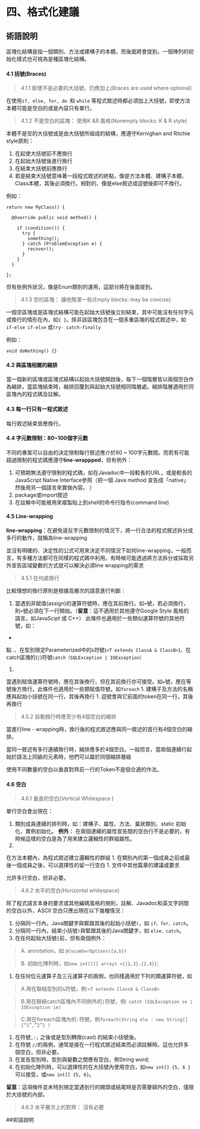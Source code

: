 # 四、格式化建議





## 術語說明

區塊化結構是指一個類別、方法或建構子的本體。而後面將會提到，一個陣列的初始化樣式也可視為是種區塊化結構。

#### **4.1 括號(Braces)**

>4.1.1 即使不是必要的大括號，仍應加上(Braces are used where optional)

在使用```if, else, for, do ```和 ```while``` 等程式敘述時都必須加上大括號，即使方法本體可能是空白的或是內容只有單行。

>4.1.2 不是空白的區塊： 使用K &R 風格(Nonempty blocks: K & R style)

本體不是空的大括號或是由大括號所組成的結構，應遵守Kernighan and Ritchie style原則：

1. 在起使大括號前不應換行
1. 在起始大括號後進行換行
1. 在結束大括號前應換行
1. 若是結束大括號意味著一段程式敘述的終點，像是方法本體、建構子本體、Class本體，其後必須換行。相對的、像是else敘述或逗號後即可不換行。

例如：

    return new MyClass() {

      @Override public void method() {
  
        if (condition()) {
          try {
            something();
          } catch (ProblemException e) {
            recover();
          }
        }
      }

    };

但有些例外狀況，像是Enum類別的運用，這部分將在後面提到。

>4.1.3 空的區塊： 讓他簡潔一些(Empty blocks: may be concise)

一個空區塊或是區塊式結構可能在起始大括號後立刻結束，其中可能沒有任何字元或換行的情形在內，如```{ }```。除非該區塊包含在一個多重區塊的程式敘述中，如```if-else if-else``` 或```try- catch-finally```

例如：

```void doNothing() {}```

#### **4.2 與區塊相關的縮排**

當一個新的區塊或區塊式結構以起始大括號開啟後，每下一個階層皆以兩個空白作為縮排，當區塊結束時，縮排回覆到與起始大括號相同階層處。縮排階層適用於同區塊內的程式碼及註解。

#### **4.3 每一行只有一程式敘述**

每行敘述結束皆應換行。

#### **4.4 字元數限制：80~100個字元數**

不同的專案可以自由的決定限制每行敘述應介於80 ~ 100字元數間。而若有可能超過限制的程式碼應遵守**line-wrappped**，但有例外：

1. 可預期無法遵守限制的程式碼，如在Javadoc中一段較長的URL，或是較長的JavaScript Native Interface參照（把一個 Java method 宣告成「native」然後用另一個語言來實做內容。
）
1. package或import敘述
1. 在註解中可能被用來複製貼上到shell的命令行指令(command line)

#### **4.5 Line-wrapping**


**line-wrapping**：在避免違反字元數限制的情況下，將一行合法的程式敘述拆分成多行的動作，就稱為line-wrapping

並沒有明確的、決定性的公式可用來決定不同情況下如何line-wrapping，一般而言，有多種方法都可在同樣的程式碼中利用。有時候可能透過將方法拆分或採取另外宣告區域變數的方式就可以解決必須line wrapping的需求

>4.5.1 在何處換行

比較理想的換行原則是根據高層次的語意進行判斷：

1. 當遇到非賦值(assign)的運算符號時，應在其前換行。如```+```號，若必須換行，則```+```號必須在下一行開始。（**留意**：這不適用於其他遵守Google Style 風格的語言，如JavaScipt 或 C++）
此條件也適用於一些類似運算符號的其他符號，如： 

 * 
點```.```、在型別限定Parameterized中的```&```符號(```<T extends ClassA & ClassB>```)、在catch區塊的(```|```)符號```catch（SQLException | IOException）```

1. 
當遇到賦值運算符號時，應在其後換行，但在其前換行亦可接受。如```=```號，應在等號後方換行。此條件也適用於一些類賦值符號，如```foreach```
1. 
建構子及方法的名稱應與起始小括號在同一行，其後再換行
1. 
逗號會與它前面的token在同一行，其後再換行

>4.5.2 自動換行時應至少有4個空白的縮排

當進行line - wrapping時，換行後的程式敘述應與同一敘述的首行有4個空白的縮排。

當同一敘述有多行連續換行時，縮排應多於4個空白。一般而言，當兩個連續行起始於語法上同級的元素時，他們可以屬於同個縮排層級

使用不同數量的空白以垂直對齊前一行的Token不是個合適的作法。

#### **4.6 空白**

>4.6.1 垂直的空白(Vertical Whitespace )

單行空白會出現在：

1. 類別成員連續的排列時，如：建構子、屬性、方法、巢狀類別、static 初始化、實例初始化。
**例外**： 在兩個連續的屬性宣告間的空白行不是必要的，有時候這樣的空白是為了用來建立邏輯性的群組屬性。
1. 
在方法本體內，為程式敘述建立邏輯性的群組
1. 
在類別內的第一個成員之前或最後一個成員之後，可以選擇性的留一行空白
1. 
文件中其他篇章的建議或要求

允許多行空白，但非必要。

>4.6.2 水平的空白(Horizontal whitespace)

除了程式語言本身的要求或其他編碼風格的規則，註解、Javadoc和英文字詞間的空白以外，ASCII 空白只應出現在以下幾種情況：

1. 分隔同一行內，Java關鍵字與緊跟其後的起始小括號```(```，如
```if、for、catch```。
1. 分隔同一行內，結束小括號```)```與緊跟其後的Java關鍵字，如
```else、catch```。
1. 在任何起始大括號```{```前，但有兩個例外：
 >A. annotation，如 ```@CucumberOptions({a,b})``` 

 >B. 初始化陣列時，如```new int[][] arrays ={{1,3},{2,4}}```;

1. 在任何位元運算子及三元運算子的兩側，也同樣適用於下列的類運算符號，如

  >A.用在聯結型別的```&```符號，例:```<T extends ClassA & ClassB>```
  
  >B.用在聯結catch區塊內不同例外的```|```符號，例: 
  >```catch (SQLException se | IOException ie)```
  
  >C.用在foreach區塊內的```:```符號，例```foreach(String ele : new String[] {“1”,”2”} )```
  
1. 在符號```,:;``` 之後或是型別轉換(cast) 的結束小括號後。
2. 在符號 ```//```的兩側，通常是接在一行程式敘述結束而必須註解時。這也允許多個空白，但非必要。
3. 在宣告型別時，型別與變數之間應有空白，例String word;
4. 在初始化陣列時，可以選擇性的在大括號內使用空白，如```new int[] {5, 6 }``` 可以接受，或```new int[] {5, 6}```。

 **留意**：這項條件並未特別規定當遇到行的開頭或結尾時是否需要額外的空白，僅限於大括號的內部。

>4.6.3 水平層次上的對齊： 沒有必要


##術語說明





